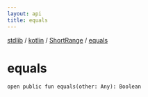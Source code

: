 ```yaml
---
layout: api
title: equals
---
```

[stdlib](../../index.html) / [kotlin](../index.html) / [ShortRange](index.html) / [equals](equals.html)

# equals

```
open public fun equals(other: Any): Boolean
```
